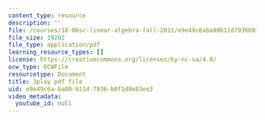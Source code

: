 ```yaml
---
content_type: resource
description: ''
file: /courses/18-06sc-linear-algebra-fall-2011/e9e49c6aba80b11d7936b0f1d8e83ee3_h9aDgvW59TU.pdf
file_size: 19202
file_type: application/pdf
learning_resource_types: []
license: https://creativecommons.org/licenses/by-nc-sa/4.0/
ocw_type: OCWFile
resourcetype: Document
title: 3play pdf file
uid: e9e49c6a-ba80-b11d-7936-b0f1d8e83ee3
video_metadata:
  youtube_id: null
---
```

